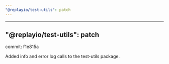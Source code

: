 ```yaml
---
"@replayio/test-utils": patch
---
```


---

## "@replayio/test-utils": patch

commit: f1e815a

Added info and error log calls to the test-utils package.
